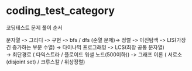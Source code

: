 # coding_test_category
코딩테스트 문제 풀이 순서

문자열
-> 그리디 ->  구현 
-> bfs / dfs (순열 문제)-> 정렬 
-> 이진탐색 -> LIS(가장 긴 증가하는 부분 수열)
-> 다이나믹 프로그래밍 -> LCS(최장 공통 문자열)  
-> 최단경로 ( 다익스트라 / 플로이드 워셜 노드(500이하)) 
-> 그래프 이론 ( 서로소(disjoint set) / 크루스칼 / 위상정렬)
